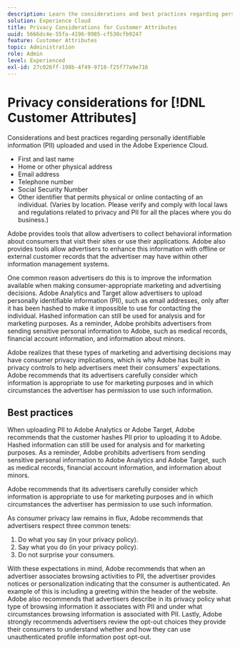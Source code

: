 ```yaml
---
description: Learn the considerations and best practices regarding personally identifiable information (PII) uploaded and used in Experience Cloud.
solution: Experience Cloud
title: Privacy Considerations for Customer Attributes 
uuid: 5666dc4e-55fa-4196-9985-cf530cfb9247
feature: Customer Attributes
topic: Administration
role: Admin
level: Experienced
exl-id: 27c026ff-198b-4f49-9718-f25f77a9e716
---
```

# Privacy considerations for [!DNL Customer Attributes]

Considerations and best practices regarding personally identifiable information (PII) uploaded and used in the Adobe Experience Cloud.

* First and last name
* Home or other physical address
* Email address
* Telephone number
* Social Security Number
* Other identifier that permits physical or online contacting of an individual. (Varies by location. Please verify and comply with local laws and regulations related to privacy and PII for all the places where you do business.)

Adobe provides tools that allow advertisers to collect behavioral information about consumers that visit their sites or use their applications. Adobe also provides tools allow advertisers to enhance this information with offline or external customer records that the advertiser may have within other information management systems. 

One common reason advertisers do this is to improve the information available when making consumer-appropriate marketing and advertising decisions. Adobe Analytics and Target allow advertisers to upload personally identifiable information (PII), such as email addresses, only after it has been hashed to make it impossible to use for contacting the individual. Hashed information can still be used for analysis and for marketing purposes. As a reminder, Adobe prohibits advertisers from sending sensitive personal information to Adobe, such as medical records, financial account information, and information about minors. 

Adobe realizes that these types of marketing and advertising decisions may have consumer privacy implications, which is why Adobe has built in privacy controls to help advertisers meet their consumers' expectations. Adobe recommends that its advertisers carefully consider which information is appropriate to use for marketing purposes and in which circumstances the advertiser has permission to use such information. 

## Best practices

When uploading PII to Adobe Analytics or Adobe Target, Adobe recommends that the customer hashes PII prior to uploading it to Adobe. Hashed information can still be used for analysis and for marketing purposes. As a reminder, Adobe prohibits advertisers from sending sensitive personal information to Adobe Analytics and Adobe Target, such as medical records, financial account information, and information about minors. 

Adobe recommends that its advertisers carefully consider which information is appropriate to use for marketing purposes and in which circumstances the advertiser has permission to use such information. 

As consumer privacy law remains in flux, Adobe recommends that advertisers respect three common tenets: 

1. Do what you say (in your privacy policy).
1. Say what you do (in your privacy policy).
1. Do not surprise your consumers.

With these expectations in mind, Adobe recommends that when an advertiser associates browsing activities to PII, the advertiser provides notices or personalization indicating that the consumer is authenticated. An example of this is including a greeting within the header of the website. Adobe also recommends that advertisers describe in its privacy policy what type of browsing information it associates with PII and under what circumstances browsing information is associated with PII. Lastly, Adobe strongly recommends advertisers review the opt-out choices they provide their consumers to understand whether and how they can use unauthenticated profile information post opt-out.
